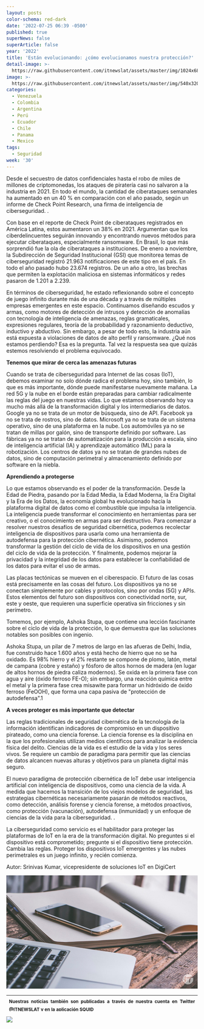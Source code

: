```yaml
---
layout: posts
color-schema: red-dark
date: '2022-07-25 06:39 -0500'
published: true
superNews: false
superArticle: false
year: '2022'
title: 'Están evolucionando: ¿cómo evolucionamos nuestra protección?'
detail-image: >-
  https://raw.githubusercontent.com/itnewslat/assets/master/img/1024x680/laptop-cel-y-libreta-g.jpg
image: >-
  https://raw.githubusercontent.com/itnewslat/assets/master/img/540x320/laptop-cel-y-libreta-p.jpg
categories:
  - Venezuela
  - Colombia
  - Argentina
  - Perú
  - Ecuador
  - Chile
  - Panama
  - Mexico
tags:
  - Seguridad
week: '30'
---
```

Desde el secuestro de datos confidenciales hasta el robo de miles de millones de criptomonedas, los ataques de piratería casi no salvaron a la industria en 2021. En todo el mundo, la cantidad de ciberataques semanales ha aumentado en un 40 % en comparación con el año pasado, según un informe de Check Point Research, una firma de inteligencia de ciberseguridad. .

Con base en el reporte de Check Point de ciberataques registrados en América Latina, estos aumentaron un 38% en 2021. Argumentan que los ciberdelincuentes seguirán innovando y encontrando nuevos métodos para ejecutar ciberataques, especialmente ransomware. En Brasil, lo que más sorprendió fue la ola de ciberataques a instituciones. De enero a noviembre, la Subdirección de Seguridad Institucional (GSI) que monitorea temas de ciberseguridad registró 21.963 notificaciones de este tipo en el país. En todo el año pasado hubo 23.674 registros. De un año a otro, las brechas que permiten la explotación maliciosa en sistemas informáticos y redes pasaron de 1.201 a 2.239.

En términos de ciberseguridad, he estado reflexionando sobre el concepto de juego infinito durante más de una década y a través de múltiples empresas emergentes en este espacio. Continuamos diseñando escudos y armas, como motores de detección de intrusos y detección de anomalías con tecnología de inteligencia de amenazas, reglas gramaticales, expresiones regulares, teoría de la probabilidad y razonamiento deductivo, inductivo y abductivo. Sin embargo, a pesar de todo esto, la industria aún está expuesta a violaciones de datos de alto perfil y ransomware. ¿Qué nos estamos perdiendo? Esa es la pregunta. Tal vez la respuesta sea que quizás estemos resolviendo el problema equivocado.

**Tenemos que mirar de cerca las amenazas futuras**

Cuando se trata de ciberseguridad para Internet de las cosas (IoT), debemos examinar no solo dónde radica el problema hoy, sino también, lo que es más importante, dónde puede manifestarse nuevamente mañana. La red 5G y la nube en el borde están preparadas para cambiar radicalmente las reglas del juego en nuestras vidas. Lo que estamos observando hoy va mucho más allá de la transformación digital y los intermediarios de datos. Google ya no se trata de un motor de búsqueda, sino de API. Facebook ya no se trata de rostros, sino de datos. Microsoft ya no se trata de un sistema operativo, sino de una plataforma en la nube. Los automóviles ya no se tratan de millas por galón, sino de transporte definido por software. Las fábricas ya no se tratan de automatización para la producción a escala, sino de inteligencia artificial (IA) y aprendizaje automático (ML) para la robotización. Los centros de datos ya no se tratan de grandes nubes de datos, sino de computación perimetral y almacenamiento definido por software en la niebla.

**Aprendiendo a protegerse**

Lo que estamos observando es el poder de la transformación. Desde la Edad de Piedra, pasando por la Edad Media, la Edad Moderna, la Era Digital y la Era de los Datos, la economía global ha evolucionado hacia la plataforma digital de datos como el combustible que impulsa la inteligencia. La inteligencia puede transformar el conocimiento en herramientas para ser creativo, o el conocimiento en armas para ser destructivo. Para comenzar a resolver nuestros desafíos de seguridad cibernética, podemos recolectar inteligencia de dispositivos para usarla como una herramienta de autodefensa para la protección cibernética. Asimismo, podemos transformar la gestión del ciclo de vida de los dispositivos en una gestión del ciclo de vida de la protección. Y finalmente, podemos mejorar la privacidad y la integridad de los datos para establecer la confiabilidad de los datos para evitar el uso de armas.

Las placas tectónicas se mueven en el ciberespacio. El futuro de las cosas está precisamente en las cosas del futuro. Los dispositivos ya no se conectan simplemente por cables y protocolos, sino por ondas (5G) y APIs. Estos elementos del futuro son dispositivos con conectividad norte, sur, este y oeste, que requieren una superficie operativa sin fricciones y sin perímetro.

Tomemos, por ejemplo, Ashoka Stupa, que contiene una lección fascinante sobre el ciclo de vida de la protección, lo que demuestra que las soluciones notables son posibles con ingenio.

Ashoka Stupa, un pilar de 7 metros de largo en las afueras de Delhi, India, fue construido hace 1.600 años y está hecho de hierro que no se ha oxidado. Es 98% hierro y el 2% restante se compone de plomo, latón, metal de campana (cobre y estaño) y fósforo de altos hornos de madera (en lugar de altos hornos de piedra caliza modernos). Se oxida en la primera fase con agua y aire (óxido ferroso FE-O); sin embargo, una reacción química entre el metal y la primera fase crea misawite para formar un hidróxido de óxido ferroso (FeOOH), que forma una capa pasiva de "protección de autodefensa".1

**A veces proteger es más importante que detectar**

Las reglas tradicionales de seguridad cibernética de la tecnología de la información identifican indicadores de compromiso en un dispositivo pirateado, como una ciencia forense. La ciencia forense es la disciplina en la que los profesionales utilizan medios científicos para analizar la evidencia física del delito. Ciencias de la vida es el estudio de la vida y los seres vivos. Se requiere un cambio de paradigma para permitir que las ciencias de datos alcancen nuevas alturas y objetivos para un planeta digital más seguro.

El nuevo paradigma de protección cibernética de IoT debe usar inteligencia artificial con inteligencia de dispositivos, como una ciencia de la vida. A medida que hacemos la transición de los viejos modelos de seguridad, las estrategias cibernéticas necesariamente pasarán de métodos reactivos, como detección, análisis forense y ciencia forense, a métodos proactivos, como protección (vacunación), autodefensa (inmunidad) y un enfoque de ciencias de la vida para la ciberseguridad. .

La ciberseguridad como servicio es el habilitador para proteger las plataformas de IoT en la era de la transformación digital. No preguntes si el dispositivo está comprometido; pregunte si el dispositivo tiene protección. Cambia las reglas. Proteger los dispositivos IoT emergentes y las nubes perimetrales es un juego infinito, y recién comienza.

Autor: Srinivas Kumar, vicepresidente de soluciones IoT en DigiCert

![](https://raw.githubusercontent.com/itnewslat/assets/master/img/540x320/laptop-cel-y-libreta-p.jpg)

<table style="height: 42px;" width="569">
<tbody>
<tr>
<td style="text-align: justify;"><sub><strong>Nuestras noticias también son publicadas a través de nuestra cuenta en Twitter <a href="https://twitter.com/itnewslat?lang=es">@ITNEWSLAT</a> y en la aplicación <a href="https://squidapp.co/en/">SQUID</a></strong></sub></td>
</tr>
</tbody>
</table>

<img src="https://tracker.metricool.com/c3po.jpg?hash=56f88a41e39ab42c063cc51676587a04"/>
